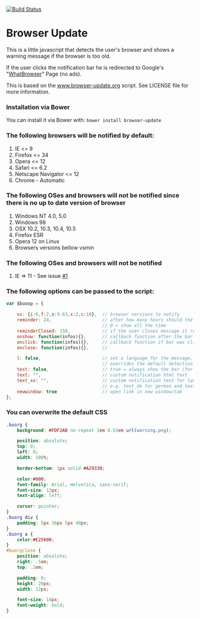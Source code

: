 <a href="https://travis-ci.org/zenopopovici/Browser-Update"><img src="https://travis-ci.org/zenopopovici/Browser-Update.svg" alt="Build Status" /></a>

# Browser Update

This is a little javascript that detects the user's browser and shows a warning message if the browser is too old.

If the user clicks the notification bar he is redirected to Google's "<a href="http://whatbrowser.org">WhatBrowser</a>" Page (no ads).

This is based on the <a href="http://www.browser-update.org">www.browser-update.org</a> script. See LICENSE file for more information.

### Installation via Bower
You can install it via Bower with: `bower install browser-update`

### The following browsers will be notified by default:
1. IE <= 9
2. Firefox <= 34
3. Opera <= 12
4. Safari <= 6.2
5. Netscape Navigator <= 12
6. Chrome - Automatic

### The following OSes and browsers will not be notified since there is no up to date version of browser
1. Windows NT 4.0, 5.0
3. Windows 98
4. OSX 10.2, 10.3, 10.4, 10.5
5. Firefox ESR
6. Opera 12 on Linux
7. Browsers versions bellow vsmin

### The following OSes and browsers will not be notified
1. IE => 11 - See issue <a href="https://github.com/zenopopovici/Browser-Update/issues/1">#1</a>

### The following options can be passed to the script:
``` javascript
var $buoop = {

    vs: {i:6,f:2,o:9.63,s:2,c:10}, 	// browser versions to notify
    reminder: 24,                   // after how many hours should the message reappear
                                    // 0 = show all the time
    reminderClosed: 150,            // if the user closes message it reappears after x hours
    onshow: function(infos){},      // callback function after the bar has appeared
    onclick: function(infos){},     // callback function if bar was clicked
    onclose: function(infos){},     //

    l: false,                       // set a language for the message, e.g. "en"
                                    // overrides the default detection
    test: false,                    // true = always show the bar (for testing)
    text: "",                       // custom notification html text
    text_xx: "",                    // custom notification text for language "xx"
                                    // e.g. text_de for german and text_it for italian
    newwindow: true                 // open link in new window/tab
};
```
### You can overwrite the default CSS
``` css
.buorg {
    background: #FDF2AB no-repeat 1em 0.55em url(warning.png);

    position: absolute;
    top: 0;
    left: 0;
    width: 100%;

    border-bottom: 1px solid #A29330;

    color:#000;
    font-family: Arial, Helvetica, sans-serif; 
    font-size: 12px;
    text-align: left;

    cursor: pointer;
}
.buorg div {
    padding: 5px 36px 5px 40px;
}
.buorg a {
    color:#E25600;
}
#buorgclose {
    position: absolute;
    right: .5em;
    top: .2em;

    padding: 0;
    height: 20px;
    width: 12px;

    font-size: 14px;
    font-weight: bold;
}
```
